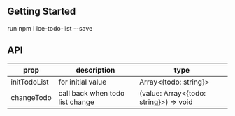 ## Getting Started

run npm i ice-todo-list --save

## API

| prop         | description                     | type                                   |
| ------------ | ------------------------------- | -------------------------------------- |
| initTodoList | for initial value               | Array<{todo: string}>                  |
| changeTodo   | call back when todo list change | (value: Array<{todo: string}>) => void |
